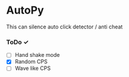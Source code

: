 # AutoPy
This can silence auto click detector / anti cheat
### ToDo ✓
- [ ] Hand shake mode
- [X] Random CPS
- [ ] Wave like CPS
